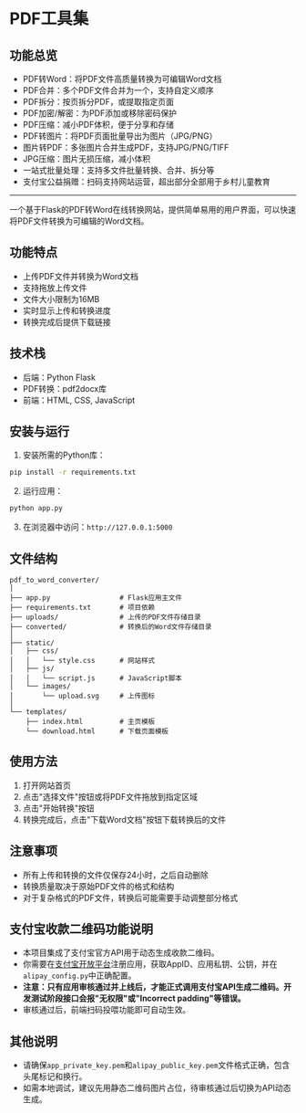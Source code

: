 # PDF工具集

## 功能总览

- PDF转Word：将PDF文件高质量转换为可编辑Word文档
- PDF合并：多个PDF文件合并为一个，支持自定义顺序
- PDF拆分：按页拆分PDF，或提取指定页面
- PDF加密/解密：为PDF添加或移除密码保护
- PDF压缩：减小PDF体积，便于分享和存储
- PDF转图片：将PDF页面批量导出为图片（JPG/PNG）
- 图片转PDF：多张图片合并生成PDF，支持JPG/PNG/TIFF
- JPG压缩：图片无损压缩，减小体积
- 一站式批量处理：支持多文件批量转换、合并、拆分等
- 支付宝公益捐赠：扫码支持网站运营，超出部分全部用于乡村儿童教育

---

一个基于Flask的PDF转Word在线转换网站，提供简单易用的用户界面，可以快速将PDF文件转换为可编辑的Word文档。

## 功能特点

- 上传PDF文件并转换为Word文档
- 支持拖放上传文件
- 文件大小限制为16MB
- 实时显示上传和转换进度
- 转换完成后提供下载链接

## 技术栈

- 后端：Python Flask
- PDF转换：pdf2docx库
- 前端：HTML, CSS, JavaScript

## 安装与运行

1. 安装所需的Python库：

```bash
pip install -r requirements.txt
```

2. 运行应用：

```bash
python app.py
```

3. 在浏览器中访问：`http://127.0.0.1:5000`

## 文件结构

```
pdf_to_word_converter/
│
├── app.py                 # Flask应用主文件
├── requirements.txt       # 项目依赖
├── uploads/               # 上传的PDF文件存储目录
├── converted/             # 转换后的Word文件存储目录
│
├── static/
│   ├── css/
│   │   └── style.css      # 网站样式
│   ├── js/
│   │   └── script.js      # JavaScript脚本
│   └── images/
│       └── upload.svg     # 上传图标
│
└── templates/
    ├── index.html         # 主页模板
    └── download.html      # 下载页面模板
```

## 使用方法

1. 打开网站首页
2. 点击"选择文件"按钮或将PDF文件拖放到指定区域
3. 点击"开始转换"按钮
4. 转换完成后，点击"下载Word文档"按钮下载转换后的文件

## 注意事项

- 所有上传和转换的文件仅保存24小时，之后自动删除
- 转换质量取决于原始PDF文件的格式和结构
- 对于复杂格式的PDF文件，转换后可能需要手动调整部分格式

## 支付宝收款二维码功能说明

- 本项目集成了支付宝官方API用于动态生成收款二维码。
- 你需要在[支付宝开放平台](https://open.alipay.com/)注册应用，获取AppID、应用私钥、公钥，并在`alipay_config.py`中正确配置。
- **注意：只有应用审核通过并上线后，才能正式调用支付宝API生成二维码。开发测试阶段接口会报"无权限"或"Incorrect padding"等错误。**
- 审核通过后，前端扫码投喂功能即可自动生效。

## 其他说明

- 请确保`app_private_key.pem`和`alipay_public_key.pem`文件格式正确，包含头尾标记和换行。
- 如需本地调试，建议先用静态二维码图片占位，待审核通过后切换为API动态生成。 